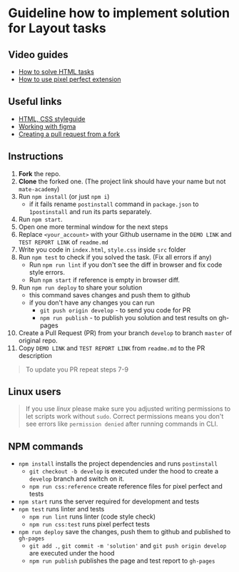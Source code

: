 # Guideline how to implement solution for Layout tasks 

## Video guides
- [How to solve HTML tasks](https://youtu.be/haCRZ3gNjOs)
- [How to use pixel perfect extension](https://youtu.be/zqRko57AurU)

## Useful links
- [HTML, CSS styleguide](https://mate-academy.github.io/style-guides/htmlcss.html)
- [Working with figma](./figma.md)
- [Creating a pull request from a fork](https://help.github.com/en/articles/creating-a-pull-request-from-a-fork)

## Instructions
1. **Fork** the repo.
2. **Clone** the forked one. (The project link should have your name but not `mate-academy`)
3. Run `npm install` (or just `npm i`)
    - if it fails rename `postinstall` command in `package.json` to `1postinstall` and run its parts separately.
4. Run `npm start`.
5. Open one more terminal window for the next steps
6. Replace `<your_account>` with your Github username in the `DEMO LINK` and `TEST REPORT LINK` of `readme.md`
7. Write you code in `index.html`, `style.css` inside `src` folder
8. Run `npm test` to check if you solved the task. (Fix all errors if any)
    - Run `npm run lint` if you don't see the diff in browser and fix code style errors.
    - Run `npm start` if reference is empty in browser diff.
9. Run `npm run deploy` to share your solution
    - this command saves changes and push them to github
    - if you don't have any changes you can run
        - `git push origin develop` - to send you code for PR
        - `npm run publish` - to publish you solution and test results on gh-pages
10. Create a Pull Request (PR) from your branch `develop` to branch `master` of original repo.
11. Copy `DEMO LINK` and `TEST REPORT LINK` from `readme.md` to the PR description

> To update you PR repeat steps 7-9

## Linux users
> If you use _linux_ please make sure you adjusted writing permissions to let 
scripts work without `sudo`. Correct permissions means you don't see errors like
`permission denied` after running commands in CLI.

## NPM commands
- `npm install` installs the project dependencies and runs `postinstall`
  - `git checkout -b develop` is executed under the hood to create a `develop` branch and switch on it.
  - `npm run css:reference` create reference files for pixel perfect and tests 
- `npm start` runs the server required for development and tests
- `npm test` runs linter and tests
  - `npm run lint` runs linter (code style check)
  - `npm run css:test` runs pixel perfect tests
- `npm run deploy` save the changes, push them to github and published to `gh-pages`
  - `git add .`, `git commit -m 'solution'` and `git push origin develop` are executed under the hood
  - `npm run publish` publishes the page and test report to `gh-pages` 
